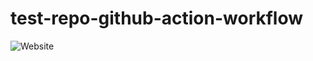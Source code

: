 # test-repo-github-action-workflow

<!-- ARTICLE_BADGE:START --><img alt="Website" src="https://img.shields.io/website?label=technical%20blog📝&up_message=18%20articles&url=https%3A%2F%2Festeetey.dev"></img><!-- ARTICLE_BADGE:END -->
